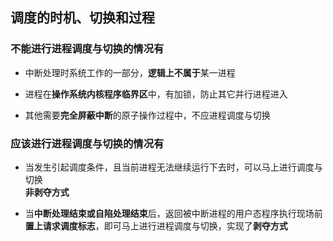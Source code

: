 ## 调度的时机、切换和过程

### 不能进行进程调度与切换的情况有

- 中断处理时系统工作的一部分，**逻辑上不属于**某一进程

- 进程在**操作系统内核程序临界区**中，有加锁，防止其它并行进程进入

- 其他需要**完全屏蔽中断**的原子操作过程中，不应进程调度与切换

### 应该进行进程调度与切换的情况有

- 当发生引起调度条件，且当前进程无法继续运行下去时，可以马上进行调度与切换
</br>**非剥夺方式**

- 当**中断处理结束或自陷处理结束**后，返回被中断进程的用户态程序执行现场前
</br> **置上请求调度标志**，即可马上进行进程调度与切换，实现了**剥夺方式**